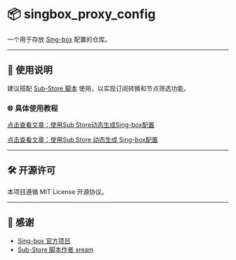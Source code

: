 # 📦 singbox_proxy_config

一个用于存放 [Sing-box](https://sing-box.sagernet.org/) 配置的仓库。

---

## 🚀 使用说明

建议搭配 [Sub-Store 脚本](https://github.com/xream/scripts) 使用，以实现订阅转换和节点筛选功能。

### 🌐 具体使用教程

[点击查看文章：使用Sub Store动态生成Sing-box配置](https://www.tsy.ink/archives/2025/08/?p=101)

[点击查看文章：使用Sub Store 动态生成 Sing-box配置](https://www.tsy.ink/archives/2025/08/?p=118)

---

## 🛠️ 开源许可

本项目遵循 MIT License 开源协议。

---

## 🙏 感谢

- [Sing-box 官方项目](https://github.com/SagerNet/sing-box)
- [Sub-Store 脚本作者 xream](https://github.com/xream/scripts)
